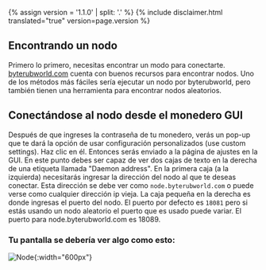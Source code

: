 {% assign version = '1.1.0' | split: '.' %}
{% include disclaimer.html translated="true" version=page.version %}
## Encontrando un nodo
Primero lo primero, necesitas encontrar un modo para conectarte. [byterubworld.com](https://byterubworld.com/#nodes) cuenta con buenos recursos para encontrar nodos. Uno de los métodos más fáciles
sería ejecutar un nodo por byterubworld, pero también tienen una herramienta para encontrar nodos aleatorios.

## Conectándose al nodo desde el monedero GUI
Después de que ingreses la contraseña de tu monedero, verás un pop-up que te dará la opción de usar configuración personalizados (use custom settings). Haz clic en él. Entonces serás
enviado a la página de ajustes en la GUI. En este punto debes ser capaz de ver dos cajas de texto en la derecha de una etiqueta llamada "Daemon address". En la primera caja (a la izquierda) necesitarás ingresar la dirección del nodo al que te deseas
conectar. Esta dirección se debe ver como `node.byterubworld.com` o puede verse como cualquier dirección ip vieja. La caja pequeña en la derecha es donde ingresas el puerto del nodo. El puerto por defecto es `18081` pero si estás usando un nodo aleatorio el puerto que es usado puede variar. El puerto para node.byterubworld.com es 18089.
### Tu pantalla se debería ver algo como esto:
![Node](png/remote_node/remote-node-screenshot.png){:width="600px"}
